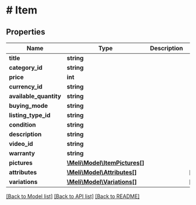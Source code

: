 # # Item

## Properties

Name | Type | Description | Notes
------------ | ------------- | ------------- | -------------
**title** | **string** |  | 
**category_id** | **string** |  | 
**price** | **int** |  | 
**currency_id** | **string** |  | 
**available_quantity** | **string** |  | 
**buying_mode** | **string** |  | 
**listing_type_id** | **string** |  | 
**condition** | **string** |  | 
**description** | **string** |  | 
**video_id** | **string** |  | 
**warranty** | **string** |  | 
**pictures** | [**\Meli\Model\ItemPictures[]**](ItemPictures.md) |  | 
**attributes** | [**\Meli\Model\Attributes[]**](Attributes.md) |  | [optional] 
**variations** | [**\Meli\Model\Variations[]**](Variations.md) |  | [optional] 

[[Back to Model list]](../../README.md#documentation-for-models) [[Back to API list]](../../README.md#documentation-for-api-endpoints) [[Back to README]](../../README.md)


